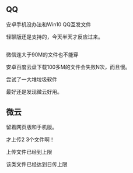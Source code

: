 ## QQ

安卓手机没办法和Win10 QQ互发文件

轻聊版还是支持的，今天半天才反应过来。

##

微信连大于90M的文件也不能穿

安卓百度云盘下载100多M的文件会失败N次，而且慢。

尝试了一大堆垃圾软件

最好还是发现微云好用。


## 微云

留着网页版和手机版。

才上传2 3个文件啊！

上传文件已经到上限

该类文件已经达到日传上限
